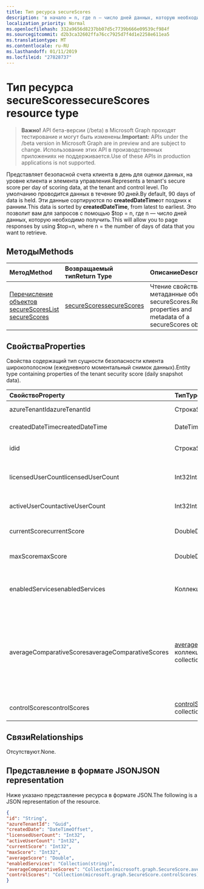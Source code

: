 ```yaml
---
title: Тип ресурса secureScores
description: 'в начало = n, где n — число дней данных, которую необходимо получить. '
localization_priority: Normal
ms.openlocfilehash: 332a9656d8237bb07d5c7739b666e09539cf984f
ms.sourcegitcommit: d2b3ca32602ffa76cc7925d7f4d1e2258e611ea5
ms.translationtype: MT
ms.contentlocale: ru-RU
ms.lasthandoff: 01/11/2019
ms.locfileid: "27828737"
---
```

# <a name="securescores-resource-type"></a><span data-ttu-id="8d343-103">Тип ресурса secureScores</span><span class="sxs-lookup"><span data-stu-id="8d343-103">secureScores resource type</span></span>

> <span data-ttu-id="8d343-104">**Важно!** API бета-версии (/beta) в Microsoft Graph проходят тестирование и могут быть изменены.</span><span class="sxs-lookup"><span data-stu-id="8d343-104">**Important:** APIs under the /beta version in Microsoft Graph are in preview and are subject to change.</span></span> <span data-ttu-id="8d343-105">Использование этих API в производственных приложениях не поддерживается.</span><span class="sxs-lookup"><span data-stu-id="8d343-105">Use of these APIs in production applications is not supported.</span></span>

<span data-ttu-id="8d343-106">Представляет безопасной счета клиента в день для оценки данных, на уровне клиента и элемента управления.</span><span class="sxs-lookup"><span data-stu-id="8d343-106">Represents a tenant's secure score per day of scoring data, at the tenant and control level.</span></span> <span data-ttu-id="8d343-107">По умолчанию проводится данных в течение 90 дней.</span><span class="sxs-lookup"><span data-stu-id="8d343-107">By default, 90 days of data is held.</span></span> <span data-ttu-id="8d343-108">Эти данные сортируются по **createdDateTime**от поздних к ранним.</span><span class="sxs-lookup"><span data-stu-id="8d343-108">This data is sorted by **createdDateTime**, from latest to earliest.</span></span> <span data-ttu-id="8d343-109">Это позволит вам для запросов с помощью $top = n, где n — число дней данных, которую необходимо получить.</span><span class="sxs-lookup"><span data-stu-id="8d343-109">This will allow you to page responses by using $top=n, where n = the number of days of data that you want to retrieve.</span></span> 


## <a name="methods"></a><span data-ttu-id="8d343-110">Методы</span><span class="sxs-lookup"><span data-stu-id="8d343-110">Methods</span></span>

| <span data-ttu-id="8d343-111">Метод</span><span class="sxs-lookup"><span data-stu-id="8d343-111">Method</span></span>   | <span data-ttu-id="8d343-112">Возвращаемый тип</span><span class="sxs-lookup"><span data-stu-id="8d343-112">Return Type</span></span>|<span data-ttu-id="8d343-113">Описание</span><span class="sxs-lookup"><span data-stu-id="8d343-113">Description</span></span>|
|:---------------|:--------|:----------|
|[<span data-ttu-id="8d343-114">Перечисление объектов secureScores</span><span class="sxs-lookup"><span data-stu-id="8d343-114">List secureScores</span></span>](../api/securescores-list.md) | [<span data-ttu-id="8d343-115">secureScores</span><span class="sxs-lookup"><span data-stu-id="8d343-115">secureScores</span></span>](securescores.md) |<span data-ttu-id="8d343-116">Чтение свойства и метаданные объекта secureScores.</span><span class="sxs-lookup"><span data-stu-id="8d343-116">Read properties and metadata of a secureScores object.</span></span>|


## <a name="properties"></a><span data-ttu-id="8d343-117">Свойства</span><span class="sxs-lookup"><span data-stu-id="8d343-117">Properties</span></span>
<span data-ttu-id="8d343-118">Свойства содержащий тип сущности безопасности клиента широкополосном (ежедневного моментальный снимок данных).</span><span class="sxs-lookup"><span data-stu-id="8d343-118">Entity type containing properties of the tenant security score (daily snapshot data).</span></span>

|<span data-ttu-id="8d343-119">Свойство</span><span class="sxs-lookup"><span data-stu-id="8d343-119">Property</span></span> |<span data-ttu-id="8d343-120">Тип</span><span class="sxs-lookup"><span data-stu-id="8d343-120">Type</span></span> |<span data-ttu-id="8d343-121">Описание</span><span class="sxs-lookup"><span data-stu-id="8d343-121">Description</span></span> |
|:--|:--|:--|
|   <span data-ttu-id="8d343-122">azureTenantId</span><span class="sxs-lookup"><span data-stu-id="8d343-122">azureTenantId</span></span>   |   <span data-ttu-id="8d343-123">Строка</span><span class="sxs-lookup"><span data-stu-id="8d343-123">String</span></span>  |   <span data-ttu-id="8d343-124">Идентификатор GUID строки для клиента.</span><span class="sxs-lookup"><span data-stu-id="8d343-124">GUID string for tenant ID.</span></span>  |
|   <span data-ttu-id="8d343-125">createdDateTime</span><span class="sxs-lookup"><span data-stu-id="8d343-125">createdDateTime</span></span> |   <span data-ttu-id="8d343-126">DateTimeOffset</span><span class="sxs-lookup"><span data-stu-id="8d343-126">DateTimeOffset</span></span>  |   <span data-ttu-id="8d343-127">Дата создания объекта.</span><span class="sxs-lookup"><span data-stu-id="8d343-127">The date when the entity is created.</span></span>  |
|   <span data-ttu-id="8d343-128">id</span><span class="sxs-lookup"><span data-stu-id="8d343-128">id</span></span>  |   <span data-ttu-id="8d343-129">Строка</span><span class="sxs-lookup"><span data-stu-id="8d343-129">String</span></span>  |   <span data-ttu-id="8d343-130">Сочетание azureTenantId_createdDateTime.</span><span class="sxs-lookup"><span data-stu-id="8d343-130">Combination of azureTenantId_createdDateTime.</span></span>   |
|   <span data-ttu-id="8d343-131">licensedUserCount</span><span class="sxs-lookup"><span data-stu-id="8d343-131">licensedUserCount</span></span>   |   <span data-ttu-id="8d343-132">Int32</span><span class="sxs-lookup"><span data-stu-id="8d343-132">Int32</span></span>   |   <span data-ttu-id="8d343-133">Число пользователей данного клиента с корпоративным лицензированием.</span><span class="sxs-lookup"><span data-stu-id="8d343-133">Licensed user count of the given tenant.</span></span>    |
|   <span data-ttu-id="8d343-134">activeUserCount</span><span class="sxs-lookup"><span data-stu-id="8d343-134">activeUserCount</span></span> |   <span data-ttu-id="8d343-135">Int32</span><span class="sxs-lookup"><span data-stu-id="8d343-135">Int32</span></span>   |   <span data-ttu-id="8d343-136">Число активных пользователей указанного клиента.</span><span class="sxs-lookup"><span data-stu-id="8d343-136">Active user count of the given tenant.</span></span>  |
|   <span data-ttu-id="8d343-137">currentScore</span><span class="sxs-lookup"><span data-stu-id="8d343-137">currentScore</span></span>    |   <span data-ttu-id="8d343-138">Double</span><span class="sxs-lookup"><span data-stu-id="8d343-138">Double</span></span>  |   <span data-ttu-id="8d343-139">Оценка текущего обновления клиента на указанной даты.</span><span class="sxs-lookup"><span data-stu-id="8d343-139">Tenant current attained score on specified date.</span></span>    |
|   <span data-ttu-id="8d343-140">maxScore</span><span class="sxs-lookup"><span data-stu-id="8d343-140">maxScore</span></span> |  <span data-ttu-id="8d343-141">Double</span><span class="sxs-lookup"><span data-stu-id="8d343-141">Double</span></span>  |   <span data-ttu-id="8d343-142">Клиент максимальное возможному значению на указанной даты.</span><span class="sxs-lookup"><span data-stu-id="8d343-142">Tenant maximum possible score on specified date.</span></span>    |
|   <span data-ttu-id="8d343-143">enabledServices</span><span class="sxs-lookup"><span data-stu-id="8d343-143">enabledServices</span></span> |   <span data-ttu-id="8d343-144">Коллекция String</span><span class="sxs-lookup"><span data-stu-id="8d343-144">String collection</span></span>   |   <span data-ttu-id="8d343-145">Службы Майкрософт для клиента (например, Exchange online, Скайп, Sharepoint).</span><span class="sxs-lookup"><span data-stu-id="8d343-145">Microsoft-provided services for the tenant (for example, Exchange online, Skype, Sharepoint).</span></span>   |
|   <span data-ttu-id="8d343-146">averageComparativeScores</span><span class="sxs-lookup"><span data-stu-id="8d343-146">averageComparativeScores</span></span> |  <span data-ttu-id="8d343-147">[averageComparativeScore](averagecomparativescore.md) коллекции</span><span class="sxs-lookup"><span data-stu-id="8d343-147">[averageComparativeScore](averagecomparativescore.md) collection</span></span>    |<span data-ttu-id="8d343-148">Средняя оценка по различные области (например, среднее число разных отраслей, среднее, число) и элемент управления категории (удостоверения, данные, устройства, приложения, инфраструктуры) в области действия.</span><span class="sxs-lookup"><span data-stu-id="8d343-148">Average score by different scopes (for example, average by industry, average by seating) and control category (Identity, Data, Device, Apps, Infrastructure) within the scope.</span></span> |
|   <span data-ttu-id="8d343-149">controlScores</span><span class="sxs-lookup"><span data-stu-id="8d343-149">controlScores</span></span> | <span data-ttu-id="8d343-150">[controlScore](controlscore.md) коллекции</span><span class="sxs-lookup"><span data-stu-id="8d343-150">[controlScore](controlscore.md) collection</span></span>  |   <span data-ttu-id="8d343-151">Содержит показателям клиента для набора элементов управления.</span><span class="sxs-lookup"><span data-stu-id="8d343-151">Contains tenant scores for a set of controls.</span></span>   |


## <a name="relationships"></a><span data-ttu-id="8d343-152">Связи</span><span class="sxs-lookup"><span data-stu-id="8d343-152">Relationships</span></span>

<span data-ttu-id="8d343-153">Отсутствуют.</span><span class="sxs-lookup"><span data-stu-id="8d343-153">None.</span></span>

## <a name="json-representation"></a><span data-ttu-id="8d343-154">Представление в формате JSON</span><span class="sxs-lookup"><span data-stu-id="8d343-154">JSON representation</span></span>

<span data-ttu-id="8d343-155">Ниже указано представление ресурса в формате JSON.</span><span class="sxs-lookup"><span data-stu-id="8d343-155">The following is a JSON representation of the resource.</span></span>

<!-- {
  "blockType": "resource",
  "optionalProperties": [

  ],
  "@odata.type": "microsoft.graph.secureScores"
}-->

```json
{
"id": "String",
"azureTenantId": "Guid",
"createdDate": "DateTimeOffset",
"licensedUserCount": "Int32",
"activeUserCount": "Int32",
"currentScore": "Int32",
"maxScore": "Int32",
"averageScore": "Double",
"enabledServices": "Collection(string)",
"averageComparativeScores": "Collection(microsoft.graph.SecureScore.averageComparativeScores)",
"controlScores": "Collection(microsoft.graph.SecureScore.controlScores)",
}

```


<!-- {
  "type": "#page.annotation",
  "description": "secureScores resource",
  "keywords": "",
  "section": "documentation",
  "tocPath": ""
}-->
